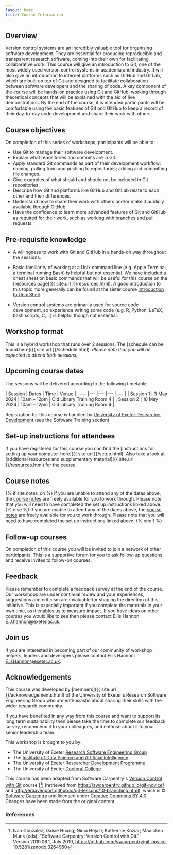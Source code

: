 ```yaml
---
layout: home
title: Course Information
---
```



## Overview

Version control systems are an incredibly valuable tool for organising software
development. They are essential for producing reproducible and transparent
research software, coming into their own for facilitating collaborative work.
This course will give an introduction to Git, one of the most widely used
version control systems in academia and industry. It will also give an
introduction to internet platforms such as GitHub and GitLab, which are built on
top of Git and designed to facilitate collaboration between software developers
and the sharing of code. A key component of the course will be hands-on practice
using Git and GitHub, working through theoretical concepts that will be explained
with the aid of live demonstrations. By the end of the course, it is intended
participants will be comfortable using the basic features of Git and GitHub to
keep a record of their day-to-day code development and share their work with others.


## Course objectives

On completion of this series of workshops, participants will be able to:

- Use Git to manage their software development.
- Explain what repositories and commits are in Git.
- Apply standard Git commands as part of their development workflow: cloning,
  pulling from and pushing to repositories; adding and committing file changes.
- Give examples of what should and should not be included in Git repositories.
- Describe how Git and platforms like GitHub and GitLab relate to each other and
  their differences.
- Understand how to share their work with others and/or make it publicly available
  through GitHub.
- Have the confidence to learn more advanced features of Git and GitHub as required
  for their work, such as working with branches and pull requests.


## Pre-requisite knowledge

- A willingness to work with Git and GitHub in a hands-on way throughout the
  sessions.

- Basic familiarity of working at a Unix command line (e.g. Apple Terminal, a terminal running Bash)
  is helpful but not essential. We have included a cheat sheet
  on basic commands that will be useful for this course on the
  [resources page]({{ site.url }}/resources.html).
  A good introduction to this topic more generally can be found at the sister course
  <a href="https://uniexeterrse.github.io/intro-unix-shell/" target="_blank" rel="external noreferrer">Introduction to Unix Shell</a>.

- Version control systems are primarily used for source code  development, so
  experience writing some code (e.g. R, Python, LaTeX, bash scripts, C,...) is
  helpful though not essential.


## Workshop format

This is a hybrid workshop that runs over 2 sessions. The
[schedule can be found here]({{ site.url }}/schedule.html). _Please note that you will be
expected to attend both sessions._


## Upcoming course dates

The sessions will be delivered according to the following timetable.

| Session | Dates | Time  | Venue |
| --- |--- |--- |--- | --- |
| Session 1 | 3 May 2024 | 10am – 12pm | Old Library Training Room 4 |
| Session 2 | 10 May 2024 | 10am – 12pm | Old Library Training Room 4 |


Registration for this course is handled by
<a href="https://www.exeter.ac.uk/research/doctoralcollege/early-career-researchers/traininganddevelopment/rdprogramme/" target="_blank" rel="external noreferrer">University of Exeter Researcher Development</a> (see the Software Training section).


## Set-up instructions for attendees

If you have registered for this course you can find the
[instructions for setting up your computer here]({{ site.url }}/setup.html). Also take a look
at [additional resources and supplementary material]({{ site.url }}/resources.html) for the
course.


## Course notes

{% if site.notes_on %}
If you are unable to attend any of the dates above, the
<a href="{{ site.url }}/contents.html">course notes</a> are freely available
for you to work through. Please note that you will need to have completed the
set up instructions linked above.
{% else %}
If you are unable to attend any of the dates above, the
<a href="{{ site.url }}/contents_off.html">course notes</a> are freely available
for you to work through. Please note that you will need to have completed the
set up instructions linked above.
{% endif %}


## Follow-up courses

On completion of this course you will be invited to join a network of other
participants. This is a supportive forum for you to ask follow-up questions and
receive invites to follow-on courses.


## Feedback

Please remember to complete a feedback survey at the end of the course. Our
workshops are under continual review and your experiences, suggestions and
criticism are invaluable for shaping the direction of this initiative. This is
especially important if you complete the materials in your own time, as it
enables us to measure impact. If you have ideas on other courses you would like
to see then please contact Eilis Hannon: <E.J.hannon@exeter.ac.uk>.


## Join us

If you are interested in becoming part of our community of workshop helpers,
leaders and developers please contact Eilis Hannon: <E.J.Hannon@exeter.ac.uk>.


## Acknowledgements

This course was developed by
[members]({{ site.url }}/acknowledgements.html) of the
University of Exeter's Research Software Engineering Group
who are enthusiastic about sharing their skills with the wider research
community.

If you have benefited in any way from this course and want to support its long term
sustainability then please take the time to complete our feedback survey,
recommend it to your colleagues, and enthuse about it to your senior leadership
team.

This workshop is brought to you by:

- The University of Exeter <a href="https://www.exeter.ac.uk/research/idsai/team/researchsoftwareengineers/" target="_blank" rel="external noreferrer">Research Software Engineering Group</a>
- The <a href="https://www.exeter.ac.uk/research/idsai/" target="_blank" rel="external noreferrer">Institute of Data Science and Artificial Intelligence</a>
- The University of Exeter <a href="https://www.exeter.ac.uk/research/doctoralcollege/early-career-researchers/traininganddevelopment/rdprogramme/" target="_blank" rel="external noreferrer">Researcher Development Programme</a>
- The University of Exeter <a href="https://www.exeter.ac.uk/research/doctoralcollege/" target="_blank" rel="external noreferrer">Doctoral College</a>

This course has been adapted from Software Carpentry's
<a href="https://swcarpentry.github.io/git-novice/" target="_blank" rel="external noreferrer">Version Control with Git</a>
course [[^1]] (retrieved from <a href="https://swcarpentry.github.io/git-novice/" target="_blank" rel="external noreferrer">https://swcarpentry.github.io/git-novice/</a>
and <a href="http://erdavenport.github.io/git-lessons/10-branching.html" target="_blank" rel="external noreferrer">http://erdavenport.github.io/git-lessons/10-branching.html</a>), which is &copy; <a href="https://software-carpentry.org/" target="_blank" rel="external noreferrer">Software Carpentry</a> and licensed
under <a href="https://creativecommons.org/licenses/by/4.0/" target="_blank" rel="external noreferrer">Creative Commons BY 4.0</a>.
Changes have been made from the original content.

### References

[^1]: Ivan Gonzalez; Daisie Huang;  Nima Hejazi;  Katherine Koziar; 
      Madicken Munk (eds): "Software Carpentry: Version Control with Git."  
      Version 2019.06.1, July 2019,
      <a href="https://github.com/swcarpentry/git-novice">https://github.com/swcarpentry/git-novice</a>,
      10.5281/zenodo.3264950
